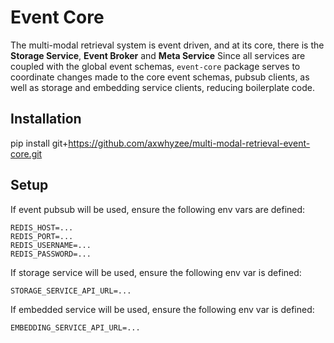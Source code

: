 # Event Core
The multi-modal retrieval system is event driven, and at its core, there is the <b>Storage Service</b>, <b>Event Broker</b> and <b>Meta Service</b>
Since all services are coupled with the global event schemas, `event-core` package serves to coordinate changes made to the core event schemas, pubsub clients, as well as storage and embedding service clients, reducing boilerplate code.

## Installation
pip install git+https://github.com/axwhyzee/multi-modal-retrieval-event-core.git

## Setup
If event pubsub will be used, ensure the following env vars are defined:
```
REDIS_HOST=...
REDIS_PORT=...
REDIS_USERNAME=...
REDIS_PASSWORD=...
```

If storage service will be used, ensure the following env var is defined:
```
STORAGE_SERVICE_API_URL=...
```

If embedded service will be used, ensure the following env var is defined:
```
EMBEDDING_SERVICE_API_URL=...
```
